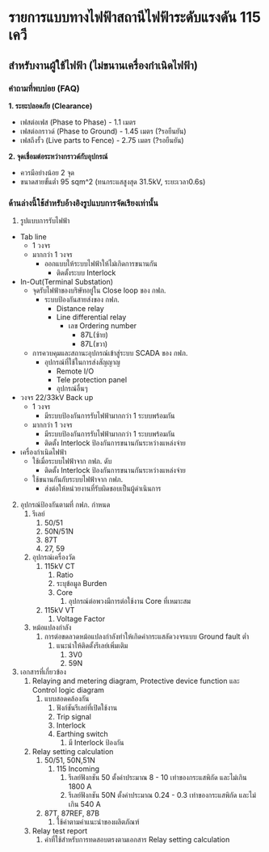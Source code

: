 # รายการแบบทางไฟฟ้าสถานีไฟฟ้าระดับแรงดัน 115 เควี

## สำหรับงานผู้ใช้ไฟฟ้า (ไม่ขนานเครื่องกำเนิดไฟฟ้า)

<!-- FAQ
1. ระยะปลอดภัย (Clearance)
 *1.1 เฟสต่อเฟส (Phase to Phase) - 1.1m
 *1.2 เฟสต่อกราวด์ (Phase to Ground) - 1.45m (?รอยืนยัน)
 *1.3 เฟสถึงรั้ว (Live parts to Fence) - 2.75m (?รอยืนยัน) -->

### คำถามที่พบบ่อย (FAQ)

**1. ระยะปลอดภัย (Clearance)**

- เฟสต่อเฟส (Phase to Phase) - 1.1 เมตร
- เฟสต่อกราวด์ (Phase to Ground) - 1.45 เมตร (?รอยืนยัน)
- เฟสถึงรั้ว (Live parts to Fence) - 2.75 เมตร (?รอยืนยัน)

**2. จุดเชื่อมต่อระหว่างกราวด์กับอุปกรณ์**

- ควรมีอย่างน้อย 2 จุด
- ขนาดสายขั้นต่ำ 95 sqm^2 (ทนกระแสสูงสุด 31.5kV, ระยะเวลา0.6s)

### ด้านล่างนี้ใช้สำหรับอ้างอิงรูปแบบการจัดเรียงเท่านั้น

1. รูปแบบการรับไฟฟ้า

- Tab line
  - 1 วงจร
  - มากกว่า 1 วงจร
    - ออกแบบให้ระบบไฟฟ้าให้ไม่เกิดการขนานกัน
      - ติดตั้งระบบ Interlock
- In-Out(Terminal Substation)
  - จุดรับไฟฟ้าของบริษัทอยู่ใน Close loop ของ กฟภ.
    - ระบบป้องกันสายส่งของ กฟภ.
      - Distance relay
      - Line differential relay
        - เลข Ordering number
          - 87L(ซ้าย)
          - 87L(ขวา)
  - การควบคุมและสถานะอุปกรณ์เข้าสู่ระบบ SCADA ของ กฟภ.
    - อุปกรณ์ที่ใช้ในการส่งสัญญาญ
      - Remote I/O
      - Tele protection panel
      - อุปกรณ์อื่นๆ
- วงจร 22/33kV Back up
  - 1 วงจร
    - มีระบบป้องกันการรับไฟฟ้ามากกว่า 1 ระบบพร้อมกัน
  - มากกว่า 1 วงจร
    - มีระบบป้องกันการรับไฟฟ้ามากกว่า 1 ระบบพร้อมกัน
    - ติดตั้ง Interlock ป้องกันการขนานกันระหว่างแหล่งจ่าย
- เครื่องกำเนิดไฟฟ้า
  - ใช้เมื่อระบบไฟฟ้าจาก กฟภ. ดับ
    - ติดตั้ง Interlock ป้องกันการขนานกันระหว่างแหล่งจ่าย
  - ใช้ขนานกันกับระบบไฟฟ้าจาก กฟภ.
    - ส่งต่อให้หน่วยงานที่รับผิดชอบเป็นผู้ดำเนินการ

2. อุปกรณ์ป้องกันตามที่ กฟภ. กำหนด
   1. รีเลย์
      1. 50/51
      2. 50N/51N
      3. 87T
      4. 27, 59
   2. อุปกรณ์เครื่องวัด
      1. 115kV CT
         1. Ratio
         2. ระบุข้อมูล Burden
         3. Core
            1. อุปกรณ์ต่อพวงมีการต่อใช้งาน Core ที่เหมาะสม
      2. 115kV VT
         1. Voltage Factor
   3. หม้อแปลงกำลัง
      1. การต่อขดลวดหม้อแปลงกำลังทำให้เกิดค่ากระแสลัดวงจรแบบ Ground fault ต่ำ
         1. แนะนำให้ติดตั้งรีเลย์เพิ่มเติม
            1. 3V0
            2. 59N
3. เอกสารที่เกี่ยวข้อง
   1. Relaying and metering diagram, Protective device function และ Control logic diagram
      1. แบบสอดคล้องกัน
         1. ฟังก์ชันรีเลย์ที่เปิดใช้งาน
         2. Trip signal
         3. Interlock
         4. Earthing switch
            1. มี Interlock ป้องกัน
   2. Relay setting calculation
      1. 50/51, 50N,51N
         1. 115 Incoming
            1. รีเลย์ฟังกชัน 50 ตั้งค่าประมาณ 8 \- 10 เท่าของกระแสพิกัด และไม่เกิน 1800 A
            2. รีเลย์ฟังกชัน 50N ตั้งค่าประมาณ 0.24 \- 0.3 เท่าของกระแสพิกัด และไม่เกิน 540 A
      2. 87T, 87REF, 87B
         1. ใช้ค่าตามคำแนะนำของผลิตภัณฑ์
   3. Relay test report
      1. ค่าที่ใช้สำหรับการทดสอบตรงตามเอกสาร Relay setting calculation
